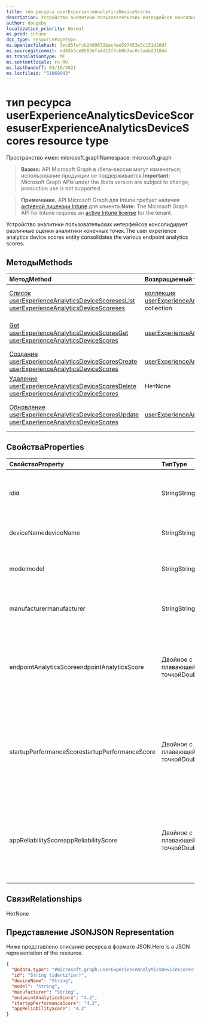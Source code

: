 ```yaml
---
title: тип ресурса userExperienceAnalyticsDeviceScores
description: Устройство аналитики пользовательских интерфейсов консолидирует различные оценки аналитики конечных точек.
author: dougeby
localization_priority: Normal
ms.prod: intune
doc_type: resourcePageType
ms.openlocfilehash: 3ecd5fefcb24d9672bac4ee597453e5c151d20df
ms.sourcegitcommit: ed45b5ce0583dfa4d12f7cb0b3ac0c5aeb2318d4
ms.translationtype: MT
ms.contentlocale: ru-RU
ms.lasthandoff: 04/16/2021
ms.locfileid: "51869043"
---
```

# <a name="userexperienceanalyticsdevicescores-resource-type"></a><span data-ttu-id="4e89c-103">тип ресурса userExperienceAnalyticsDeviceScores</span><span class="sxs-lookup"><span data-stu-id="4e89c-103">userExperienceAnalyticsDeviceScores resource type</span></span>

<span data-ttu-id="4e89c-104">Пространство имен: microsoft.graph</span><span class="sxs-lookup"><span data-stu-id="4e89c-104">Namespace: microsoft.graph</span></span>

> <span data-ttu-id="4e89c-105">**Важно:** API Microsoft Graph в /бета-версии могут изменяться; использование продукции не поддерживается.</span><span class="sxs-lookup"><span data-stu-id="4e89c-105">**Important:** Microsoft Graph APIs under the /beta version are subject to change; production use is not supported.</span></span>

> <span data-ttu-id="4e89c-106">**Примечание.** API Microsoft Graph для Intune требует наличия [активной лицензии Intune](https://go.microsoft.com/fwlink/?linkid=839381) для клиента.</span><span class="sxs-lookup"><span data-stu-id="4e89c-106">**Note:** The Microsoft Graph API for Intune requires an [active Intune license](https://go.microsoft.com/fwlink/?linkid=839381) for the tenant.</span></span>

<span data-ttu-id="4e89c-107">Устройство аналитики пользовательских интерфейсов консолидирует различные оценки аналитики конечных точек.</span><span class="sxs-lookup"><span data-stu-id="4e89c-107">The user experience analytics device scores entity consolidates the various endpoint analytics scores.</span></span>

## <a name="methods"></a><span data-ttu-id="4e89c-108">Методы</span><span class="sxs-lookup"><span data-stu-id="4e89c-108">Methods</span></span>
|<span data-ttu-id="4e89c-109">Метод</span><span class="sxs-lookup"><span data-stu-id="4e89c-109">Method</span></span>|<span data-ttu-id="4e89c-110">Возвращаемый тип</span><span class="sxs-lookup"><span data-stu-id="4e89c-110">Return Type</span></span>|<span data-ttu-id="4e89c-111">Описание</span><span class="sxs-lookup"><span data-stu-id="4e89c-111">Description</span></span>|
|:---|:---|:---|
|[<span data-ttu-id="4e89c-112">Список userExperienceAnalyticsDeviceScoreses</span><span class="sxs-lookup"><span data-stu-id="4e89c-112">List userExperienceAnalyticsDeviceScoreses</span></span>](../api/intune-devices-userexperienceanalyticsdevicescores-list.md)|<span data-ttu-id="4e89c-113">[коллекция userExperienceAnalyticsDeviceScores](../resources/intune-devices-userexperienceanalyticsdevicescores.md)</span><span class="sxs-lookup"><span data-stu-id="4e89c-113">[userExperienceAnalyticsDeviceScores](../resources/intune-devices-userexperienceanalyticsdevicescores.md) collection</span></span>|<span data-ttu-id="4e89c-114">Список свойств и связей [объектов userExperienceAnalyticsDeviceScores.](../resources/intune-devices-userexperienceanalyticsdevicescores.md)</span><span class="sxs-lookup"><span data-stu-id="4e89c-114">List properties and relationships of the [userExperienceAnalyticsDeviceScores](../resources/intune-devices-userexperienceanalyticsdevicescores.md) objects.</span></span>|
|[<span data-ttu-id="4e89c-115">Get userExperienceAnalyticsDeviceScores</span><span class="sxs-lookup"><span data-stu-id="4e89c-115">Get userExperienceAnalyticsDeviceScores</span></span>](../api/intune-devices-userexperienceanalyticsdevicescores-get.md)|[<span data-ttu-id="4e89c-116">userExperienceAnalyticsDeviceScores</span><span class="sxs-lookup"><span data-stu-id="4e89c-116">userExperienceAnalyticsDeviceScores</span></span>](../resources/intune-devices-userexperienceanalyticsdevicescores.md)|<span data-ttu-id="4e89c-117">Чтение свойств и связей [объекта userExperienceAnalyticsDeviceScores.](../resources/intune-devices-userexperienceanalyticsdevicescores.md)</span><span class="sxs-lookup"><span data-stu-id="4e89c-117">Read properties and relationships of the [userExperienceAnalyticsDeviceScores](../resources/intune-devices-userexperienceanalyticsdevicescores.md) object.</span></span>|
|[<span data-ttu-id="4e89c-118">Создание userExperienceAnalyticsDeviceScores</span><span class="sxs-lookup"><span data-stu-id="4e89c-118">Create userExperienceAnalyticsDeviceScores</span></span>](../api/intune-devices-userexperienceanalyticsdevicescores-create.md)|[<span data-ttu-id="4e89c-119">userExperienceAnalyticsDeviceScores</span><span class="sxs-lookup"><span data-stu-id="4e89c-119">userExperienceAnalyticsDeviceScores</span></span>](../resources/intune-devices-userexperienceanalyticsdevicescores.md)|<span data-ttu-id="4e89c-120">Создание нового [объекта userExperienceAnalyticsDeviceScores.](../resources/intune-devices-userexperienceanalyticsdevicescores.md)</span><span class="sxs-lookup"><span data-stu-id="4e89c-120">Create a new [userExperienceAnalyticsDeviceScores](../resources/intune-devices-userexperienceanalyticsdevicescores.md) object.</span></span>|
|[<span data-ttu-id="4e89c-121">Удаление userExperienceAnalyticsDeviceScores</span><span class="sxs-lookup"><span data-stu-id="4e89c-121">Delete userExperienceAnalyticsDeviceScores</span></span>](../api/intune-devices-userexperienceanalyticsdevicescores-delete.md)|<span data-ttu-id="4e89c-122">Нет</span><span class="sxs-lookup"><span data-stu-id="4e89c-122">None</span></span>|<span data-ttu-id="4e89c-123">Удаляет [пользователяExperienceAnalyticsDeviceScores](../resources/intune-devices-userexperienceanalyticsdevicescores.md).</span><span class="sxs-lookup"><span data-stu-id="4e89c-123">Deletes a [userExperienceAnalyticsDeviceScores](../resources/intune-devices-userexperienceanalyticsdevicescores.md).</span></span>|
|[<span data-ttu-id="4e89c-124">Обновление userExperienceAnalyticsDeviceScores</span><span class="sxs-lookup"><span data-stu-id="4e89c-124">Update userExperienceAnalyticsDeviceScores</span></span>](../api/intune-devices-userexperienceanalyticsdevicescores-update.md)|[<span data-ttu-id="4e89c-125">userExperienceAnalyticsDeviceScores</span><span class="sxs-lookup"><span data-stu-id="4e89c-125">userExperienceAnalyticsDeviceScores</span></span>](../resources/intune-devices-userexperienceanalyticsdevicescores.md)|<span data-ttu-id="4e89c-126">Обновление свойств объекта [userExperienceAnalyticsDeviceScores.](../resources/intune-devices-userexperienceanalyticsdevicescores.md)</span><span class="sxs-lookup"><span data-stu-id="4e89c-126">Update the properties of a [userExperienceAnalyticsDeviceScores](../resources/intune-devices-userexperienceanalyticsdevicescores.md) object.</span></span>|

## <a name="properties"></a><span data-ttu-id="4e89c-127">Свойства</span><span class="sxs-lookup"><span data-stu-id="4e89c-127">Properties</span></span>
|<span data-ttu-id="4e89c-128">Свойство</span><span class="sxs-lookup"><span data-stu-id="4e89c-128">Property</span></span>|<span data-ttu-id="4e89c-129">Тип</span><span class="sxs-lookup"><span data-stu-id="4e89c-129">Type</span></span>|<span data-ttu-id="4e89c-130">Описание</span><span class="sxs-lookup"><span data-stu-id="4e89c-130">Description</span></span>|
|:---|:---|:---|
|<span data-ttu-id="4e89c-131">id</span><span class="sxs-lookup"><span data-stu-id="4e89c-131">id</span></span>|<span data-ttu-id="4e89c-132">String</span><span class="sxs-lookup"><span data-stu-id="4e89c-132">String</span></span>|<span data-ttu-id="4e89c-133">Уникальный идентификатор устройства аналитики пользовательских интерфейсов.</span><span class="sxs-lookup"><span data-stu-id="4e89c-133">The unique identifier of the user experience analytics device scores device.</span></span>|
|<span data-ttu-id="4e89c-134">deviceName</span><span class="sxs-lookup"><span data-stu-id="4e89c-134">deviceName</span></span>|<span data-ttu-id="4e89c-135">String</span><span class="sxs-lookup"><span data-stu-id="4e89c-135">String</span></span>|<span data-ttu-id="4e89c-136">Имя устройства аналитики пользовательского интерфейса.</span><span class="sxs-lookup"><span data-stu-id="4e89c-136">The user experience analytics device name.</span></span>|
|<span data-ttu-id="4e89c-137">model</span><span class="sxs-lookup"><span data-stu-id="4e89c-137">model</span></span>|<span data-ttu-id="4e89c-138">String</span><span class="sxs-lookup"><span data-stu-id="4e89c-138">String</span></span>|<span data-ttu-id="4e89c-139">Модель устройства аналитики пользовательских интерфейсов.</span><span class="sxs-lookup"><span data-stu-id="4e89c-139">The user experience analytics device model.</span></span>|
|<span data-ttu-id="4e89c-140">manufacturer</span><span class="sxs-lookup"><span data-stu-id="4e89c-140">manufacturer</span></span>|<span data-ttu-id="4e89c-141">String</span><span class="sxs-lookup"><span data-stu-id="4e89c-141">String</span></span>|<span data-ttu-id="4e89c-142">Производитель устройств аналитики пользовательских интерфейсов.</span><span class="sxs-lookup"><span data-stu-id="4e89c-142">The user experience analytics device manufacturer.</span></span>|
|<span data-ttu-id="4e89c-143">endpointAnalyticsScore</span><span class="sxs-lookup"><span data-stu-id="4e89c-143">endpointAnalyticsScore</span></span>|<span data-ttu-id="4e89c-144">Двойное с плавающей точкой</span><span class="sxs-lookup"><span data-stu-id="4e89c-144">Double</span></span>|<span data-ttu-id="4e89c-145">Оценка устройства аналитики пользовательского интерфейса.</span><span class="sxs-lookup"><span data-stu-id="4e89c-145">The user experience analytics device score.</span></span> <span data-ttu-id="4e89c-146">Допустимые значения -1.79769313486232E+308 до 1.797693133486232E+308</span><span class="sxs-lookup"><span data-stu-id="4e89c-146">Valid values -1.79769313486232E+308 to 1.79769313486232E+308</span></span>|
|<span data-ttu-id="4e89c-147">startupPerformanceScore</span><span class="sxs-lookup"><span data-stu-id="4e89c-147">startupPerformanceScore</span></span>|<span data-ttu-id="4e89c-148">Двойное с плавающей точкой</span><span class="sxs-lookup"><span data-stu-id="4e89c-148">Double</span></span>|<span data-ttu-id="4e89c-149">Оценка производительности запуска устройства для аналитики пользовательского интерфейса.</span><span class="sxs-lookup"><span data-stu-id="4e89c-149">The user experience analytics device startup performance score.</span></span> <span data-ttu-id="4e89c-150">Допустимые значения -1.79769313486232E+308 до 1.797693133486232E+308</span><span class="sxs-lookup"><span data-stu-id="4e89c-150">Valid values -1.79769313486232E+308 to 1.79769313486232E+308</span></span>|
|<span data-ttu-id="4e89c-151">appReliabilityScore</span><span class="sxs-lookup"><span data-stu-id="4e89c-151">appReliabilityScore</span></span>|<span data-ttu-id="4e89c-152">Двойное с плавающей точкой</span><span class="sxs-lookup"><span data-stu-id="4e89c-152">Double</span></span>|<span data-ttu-id="4e89c-153">Оценка надежности приложения приложения для аналитики пользовательского интерфейса.</span><span class="sxs-lookup"><span data-stu-id="4e89c-153">The user experience analytics device app reliability score.</span></span> <span data-ttu-id="4e89c-154">Допустимые значения -1.79769313486232E+308 до 1.797693133486232E+308</span><span class="sxs-lookup"><span data-stu-id="4e89c-154">Valid values -1.79769313486232E+308 to 1.79769313486232E+308</span></span>|

## <a name="relationships"></a><span data-ttu-id="4e89c-155">Связи</span><span class="sxs-lookup"><span data-stu-id="4e89c-155">Relationships</span></span>
<span data-ttu-id="4e89c-156">Нет</span><span class="sxs-lookup"><span data-stu-id="4e89c-156">None</span></span>

## <a name="json-representation"></a><span data-ttu-id="4e89c-157">Представление JSON</span><span class="sxs-lookup"><span data-stu-id="4e89c-157">JSON Representation</span></span>
<span data-ttu-id="4e89c-158">Ниже представлено описание ресурса в формате JSON.</span><span class="sxs-lookup"><span data-stu-id="4e89c-158">Here is a JSON representation of the resource.</span></span>
<!-- {
  "blockType": "resource",
  "keyProperty": "id",
  "@odata.type": "microsoft.graph.userExperienceAnalyticsDeviceScores"
}
-->
``` json
{
  "@odata.type": "#microsoft.graph.userExperienceAnalyticsDeviceScores",
  "id": "String (identifier)",
  "deviceName": "String",
  "model": "String",
  "manufacturer": "String",
  "endpointAnalyticsScore": "4.2",
  "startupPerformanceScore": "4.2",
  "appReliabilityScore": "4.2"
}
```




